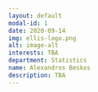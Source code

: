 ```yaml
---
layout: default
modal-id: 1
date: 2020-09-14
img: ellis-logo.png
alt: image-alt
interests: TBA
department: Statistics
name: Alexandros Beskos
description: TBA 
---
```

